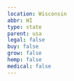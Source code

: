 ```yaml
---
location: Wisconsin
abbr: WI
type: state
parent: usa
legal: false
buy: false
grow: false
hemp: false
medical: false
---
```

